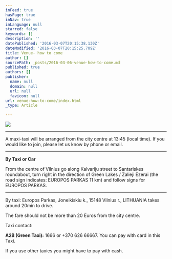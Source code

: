 ```yaml
---
inFeed: true
hasPage: true
inNav: true
inLanguage: null
starred: false
keywords: []
description: ''
datePublished: '2016-03-07T20:15:38.130Z'
dateModified: '2016-03-07T20:15:25.709Z'
title: Venue- how to come
author: []
sourcePath: _posts/2016-03-06-venue-how-to-come.md
published: true
authors: []
publisher:
  name: null
  domain: null
  url: null
  favicon: null
url: venue-how-to-come/index.html
_type: Article

---
```

![](https://s3-us-west-2.amazonaws.com/the-grid-img/p/f9b5576f17bac1b62513b444dca29f52652f935b.jpg)

****

A maxi-taxi will be arranged from the city centre at 13:45 (local time). If you would like to join, please let us know by phone or email.

****

**By Taxi or Car**

From the centre of Vilnius go along Kalvariju 
street to Santariskes roundabout, turn right in the direction of Green Lakes / 
Zalieji Ezerai (the road sign indicates: EUROPOS PARKAS 11 km) and follow signs 
for EUROPOS PARKAS. 

****

By taxi: Europos Parkas, Joneikiskiu k., 15148 
Vilnius r., LITHUANIA takes around 20min to drive. 

The fare should not be more than 20 Euros from the city centre. 

Taxi contact:

**A2B (Green Taxi):** 1666 or +370 626 66667\. You can pay with card in this Taxi. 

If you use other taxies you might have to pay with cash.